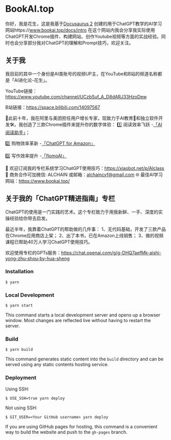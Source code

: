 # BookAI.top

你好，我是花生，这是我基于[Docusaurus 2](https://docusaurus.io/) 创建的用于ChatGPT教学的AI学习网站https://www.bookai.top/docs/intro 在这个网站内我会分享我实际使用ChatGPT开发Chrome插件、构建网站、创作Youtube视频等方面的实战经验。同时也会分享部分我对ChatGPT的理解和Prompt技巧，欢迎关注。

## 关于我

我目前的其中一个身份是AI类账号的视频UP主，在YouTube和B站的频道名称都是「AI进化论-花生」。

YouTube链接：https://www.youtube.com/channel/UCzbSuf_A_D8dARJ33HzoDew

B站链接：https://space.bilibili.com/14097567

🚀此前十年，我在阿里与美团担任用户增长专家，现致力于AI教育🤖和独立软件开发🛠️。我创造了三款Chrome插件来提升你的数字体验：
1️⃣ 阅读效率飞跃 -[「AI阅读助手」](https://chrome.google.com/webstore/detail/ai%E9%98%85%E8%AF%BB%E5%8A%A9%E6%89%8B%EF%BD%9C%E8%B1%86%E7%93%A3%E8%AF%BB%E4%B9%A6%EF%BD%9C%E5%BE%AE%E4%BF%A1%E8%AF%BB%E4%B9%A6/mfpmipdckdgjdmaffpehmhckhejkoioa?hl=zh-CN)；

2️⃣ 购物效率革新 -[「ChatGPT for Amazon」](https://chromewebstore.google.com/detail/chatgpt-for-amazon/aaionafjdcpmogbbhglkhompliakihaa?hl=zh-CN) 

3️⃣ 写作效率提升 -[「flomoAI」](https://chrome.google.com/webstore/detail/flomoai-copilot-for-flomo/foaikmlomfjcldgoeijicnbemfjinjmo)

📣 欢迎订阅我的专栏系统学习ChatGPT使用技巧：https://xiaobot.net/p/AIclass
💼 商务合作可加微信: ALCHAIN 或邮箱：alchaincyf@gmail.com
🌐 最佳AI学习网站：https://www.bookai.top/

## 关于我的「ChatGPT精进指南」专栏

ChatGPT的使用是一门实践的艺术。这个专栏致力于用我新鲜、一手、深度的实操经验给你带去启发。

最近半年，我靠着ChatGPT的帮助做的几件事：
1、无代码基础，开发了三款产品在Chrome应用商店上架；
2、出了本书，已在Amazon上线销售；
3、做的视频课程已帮助40万人学习ChatGPT使用技巧。

欢迎使用专栏的GPTs服务：https://chat.openai.com/g/g-DHQ7aefMk-aishi-yong-zhu-shou-by-hua-sheng


### Installation

```
$ yarn
```

### Local Development

```
$ yarn start
```

This command starts a local development server and opens up a browser window. Most changes are reflected live without having to restart the server.

### Build

```
$ yarn build
```

This command generates static content into the `build` directory and can be served using any static contents hosting service.

### Deployment

Using SSH:

```
$ USE_SSH=true yarn deploy
```

Not using SSH:

```
$ GIT_USER=<Your GitHub username> yarn deploy
```

If you are using GitHub pages for hosting, this command is a convenient way to build the website and push to the `gh-pages` branch.
